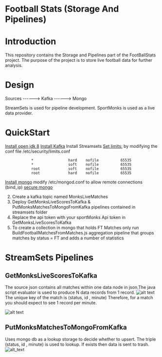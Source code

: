 # Football Stats (Storage And Pipelines)

# Introduction 
This repository contains the Storage and Pipelines part of the FootBallStats project.
The purpose of the project is to store live football data for further analysis.


# Design 

Sources ------> Kafka ------> Mongo 
                                  
StreamSets is used for pipeline development.
SportMonks is used as a live data provider.


# QuickStart 
[Install open jdk 8](https://www.digitalocean.com/community/tutorials/how-to-install-java-with-apt-on-ubuntu-18-04)
[Install Kafka](https://www.digitalocean.com/community/tutorials/how-to-install-apache-kafka-on-ubuntu-18-04)
Install Streamsets 
   [Set limits:](https://superuser.com/questions/1200539/cannot-increase-open-file-limit-past-4096-ubuntu)
   by modifying the conf file /etc/security/limits.conf
            
                *                hard    nofile          65535
                *                soft    nofile          65535
                root             soft    nofile          65535
                root             hard    nofile          65535
[Install mongo](https://itsfoss.com/install-mongodb-ubuntu/#install-from-ubuntu-repository)
   modify /etc/mongod.conf to allow remote connections (bind_ip) 
[secure mongo](https://www.digitalocean.com/community/tutorials/how-to-install-and-secure-mongodb-on-ubuntu-16-04)
    
2.  Create a kafka topic named MonksLiveMatches
3.  Deploy  GetMonksLiveScoresToKafka & PutMonksMatchesToMongoFromKafka pipelines contained in streamsets folder 
4.  Replace the api token with your sportMonks Api token in GetMonksLiveScoresToKafka
5.  To create a collection in mongo that holds FT Matches only run BuildFootballMatchesFromMatches.js  aggregation pipeline that groups matches by status = FT and adds a number of statistics 

# StreamSets Pipelines 
## GetMonksLiveScoresToKafka 
The source json contains all matches within one data node in json.The java script evaluator is used to produce N data records from 1 record.
![alt text](https://github.com/athanikos/Football_Stats_Storage_And_Pipelines/blob/master/screenshots/GetMonkLiveScoresToKafka_one_to_many.png)
The unique key of the match is (status, id , minute)
Therefore, for a match you should expect to see 1 record per minute. 

![alt text](https://github.com/athanikos/Football_Stats_Storage_And_Pipelines/blob/master/screenshots/GetMonksLiveScoresToKafka.png)
## PutMonksMatchesToMongoFromKafka  
Uses mongo db as a lookup storage to decide whether to upsert. 
The triple (status, id , minute) is used to lookup.
If exists then data is sent to trash.
![alt_text](https://github.com/athanikos/Football_Stats_Storage_And_Pipelines/blob/master/screenshots/PutMonksMatchesToMongoFromKafka.png)












